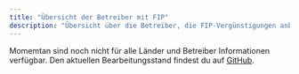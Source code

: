 ```yaml
---
title: "Übersicht der Betreiber mit FIP"
description: "Übersicht über die Betreiber, die FIP-Vergünstigungen anbieten."
---
```


Momemtan sind noch nicht für alle Länder und Betreiber Informationen verfügbar. Den aktuellen Bearbeitungsstand findest du auf [GitHub](https://github.com/orgs/fipguide/projects/3).
